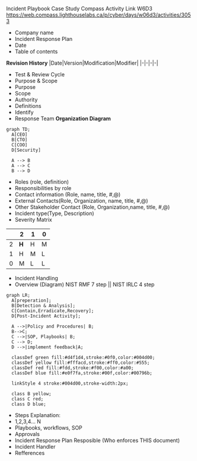 Incident Playbook Case Study
Compass Activity Link W6D3
https://web.compass.lighthouselabs.ca/p/cyber/days/w06d3/activities/3053

-  Company name
- Incident Response Plan
-  Date
-  Table of contents

__Revision History__
|Date|Version|Modification|Modifier|
|-|-|-|-|

- Test & Review Cycle
- Purpose & Scope
- Purpose
- Scope
-  Authority
-  Definitions
-  Identify
-  Response Team 
__Organization Diagram__
```mermaid
graph TD;
  A[CEO]
  B[CTO]
  C[COO]
  D[Security]

  A --> B
  A --> C
  B --> D
```
- Roles (role, definition)
- Responsibilities by role
- Contact information (Role, name, title, #,@)
- External Contacts(Role, Organization, name, title, #,@)
- Other Stakeholder Contact (Role, Organization,name, title, #,@)
- Incident type(Type, Description)
- Severity Matrix

| |2|1|0|
|-|-|-|-|
|2|__H__|H|M|
|1|H|M|L|
|0|M|L|L|

- Incident Handling
- Overview (Diagram) NIST RMF 7 step || NIST IRLC 4 step

```mermaid
graph LR;
  A[preperation];
  B[Detection & Analysis];
  C[Contain,Erradicate,Recovery];
  D[Post-Incident Activity];

  A -->|Policy and Procedures| B;
  B-->C;
  C -->|SOP, Playbooks| B;
  C --> D;
  D -->|implement feedback|A;

  classDef green fill:#d4f1d4,stroke:#0f0,color:#004d00;
  classDef yellow fill:#fffacd,stroke:#ff0,color:#555;
  classDef red fill:#fdd,stroke:#f00,color:#a00;
  classDef blue fill:#e0f7fa,stroke:#00f,color:#00796b;

  linkStyle 4 stroke:#004d00,stroke-width:2px; 

  class B yellow;
  class C red;
  class D blue;
```



- Steps Explanation:
- 1,2,3,4… N
- Playbooks, workflows, SOP
- Approvals
- Incident Response Plan Resposible (Who enforces THIS document)
- Incident Handler
- Refferences
